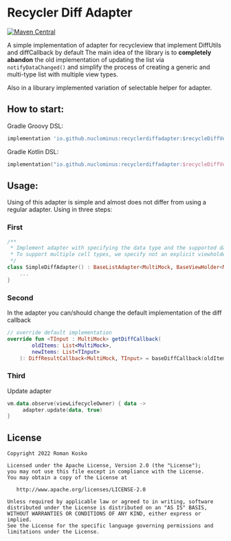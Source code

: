 # Recycler Diff Adapter
[![Maven Central](https://img.shields.io/maven-central/v/io.github.nuclominus/recyclerdiffadapter.svg?label=Maven%20Central)](https://search.maven.org/search?q=g:%22io.github.nuclominus%22%20AND%20a:%22recyclerdiffadapter%22)

A simple implementation of adapter for recycleview that implement DiffUtils and diffCallback by default
The main idea of the library is to **completely abandon** the old implementation of updating the list via `notifyDataChanged()` and simplify the process of creating a generic and multi-type list with multiple view types.

Also in a liburary implemented variation of selectable helper for adapter.

## How to start:

Gradle Groovy DSL:
```groovy
implementation 'io.github.nuclominus:recyclerdiffadapter:$recycleDiffVersion'
```

Gradle Kotlin DSL:
```kotlin
implementation("io.github.nuclominus:recyclerdiffadapter:$recycleDiffVersion")
```

## Usage:

Using of this adapter is simple and almost does not differ from using a regular adapter. 
Using in three steps:

### First
```kotlin
/**
 * Implement adapter with specifying the data type and the supported data type. 
 * To support multiple cell types, we specify not an explicit viewholder type, but a generic one. 
 */
class SimpleDiffAdapter() : BaseListAdapter<MultiMock, BaseViewHolder<MultiMock>>() {
    ...
}
```

### Second
In the adapter you can/should change the default implementation of the diff callback

```kotlin
// override default implementation
override fun <TInput : MultiMock> getDiffCallback(
        oldItems: List<MultiMock>,
        newItems: List<TInput>
    ): DiffResultCallback<MultiMock, TInput> = baseDiffCallback(oldItems, newItems)
```

### Third
Update adapter

```kotlin
vm.data.observe(viewLifecycleOwner) { data ->
     adapter.update(data, true)
}
```


## License

```
Copyright 2022 Roman Kosko

Licensed under the Apache License, Version 2.0 (the "License");
you may not use this file except in compliance with the License.
You may obtain a copy of the License at

   http://www.apache.org/licenses/LICENSE-2.0
   
Unless required by applicable law or agreed to in writing, software
distributed under the License is distributed on an "AS IS" BASIS,
WITHOUT WARRANTIES OR CONDITIONS OF ANY KIND, either express or implied.
See the License for the specific language governing permissions and
limitations under the License.
```
